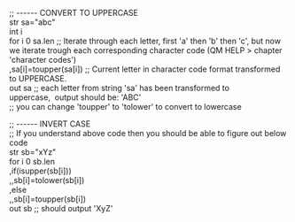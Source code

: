 ;; ------ CONVERT TO UPPERCASE  
str sa\="abc"  
int i  
for i 0 sa.len ;; Iterate through each letter, first 'a' then 'b' then 'c', but now we iterate trough each corresponding character code (QM HELP > chapter 'character codes')  
,sa\[i\]\=toupper(sa\[i\]) ;; Current letter in character code format transformed to UPPERCASE.  
out sa ;; each letter from string 'sa' has been transformed to uppercase,  output should be: 'ABC'  
;; you can change 'toupper' to 'tolower' to convert to lowercase  
  
  
;; ------ INVERT CASE  
;; If you understand above code then you should be able to figure out below code  
str sb\="xYz"  
for i 0 sb.len  
,if(isupper(sb\[i\]))  
,,sb\[i\]\=tolower(sb\[i\])  
,else  
,,sb\[i\]\=toupper(sb\[i\])  
out sb ;; should output 'XyZ'